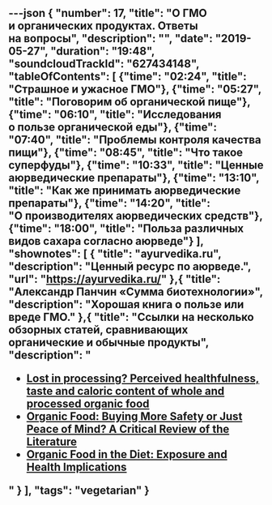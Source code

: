 ---json
{
	"number": 17,
	"title": "О&nbsp;ГМО и&nbsp;органических продуктах. Ответы на&nbsp;вопросы",
	"description": "",
	"date": "2019-05-27",
	"duration": "19:48",
	"soundcloudTrackId": "627434148",
	"tableOfContents": [
		{"time": "02:24", "title": "Страшное и&nbsp;ужасное ГМО"},
		{"time": "05:27", "title": "Поговорим об&nbsp;органической пище"},
		{"time": "06:10", "title": "Исследования о&nbsp;пользе органической еды"},
		{"time": "07:40", "title": "Проблемы контроля качества пищи"},
		{"time": "08:45", "title": "Что такое суперфуды"},
		{"time": "10:33", "title": "Ценные аюрведические препараты"},
		{"time": "13:10", "title": "Как&nbsp;же принимать аюрведические препараты"},
		{"time": "14:20", "title": "О&nbsp;производителях аюрведических средств"},
		{"time": "18:00", "title": "Польза различных видов сахара согласно аюрведе"}
	],
	"shownotes": [
		{
			"title": "ayurvedika.ru",
			"description": "Ценный ресурс по&nbsp;аюрведе.",
			"url": "https://ayurvedika.ru/"
		},{
			"title": "Александр Панчин &laquo;Сумма биотехнологии&raquo;",
			"description": "Хорошая книга о&nbsp;пользе или вреде ГМО."
		},{
			"title": "Ссылки на&nbsp;несколько обзорных статей, сравнивающих органические и&nbsp;обычные продукты",
			"description": "<ul><li><a href='https://www.sciencedirect.com/science/article/abs/pii/S0195666316308212?via=ihub' rel='nofollow'>Lost in&nbsp;processing? Perceived healthfulness, taste and caloric content of&nbsp;whole and processed organic food</a></li><li><a href='https://www.tandfonline.com/doi/full/10.1080/10408690490911846' rel='nofollow'>Organic Food: Buying More Safety or&nbsp;Just Peace of&nbsp;Mind? A&nbsp;Critical Review of&nbsp;the Literature</a></li><li><a href='https://www.annualreviews.org/doi/full/10.1146/annurev-publhealth-031816-044437' rel='nofollow'>Organic Food in&nbsp;the Diet: Exposure and Health Implications</a></li></ul>"
		}
	],
	"tags": "vegetarian"
}
---
